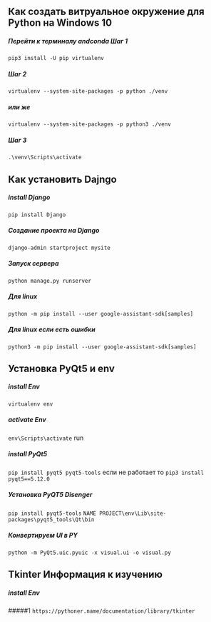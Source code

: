 
## Как создать витруальное окружение для Python на Windows 10
##### Перейти к терминалу andconda Шаг 1

` pip3 install -U pip virtualenv `
##### Шаг 2

` virtualenv --system-site-packages -p python ./venv `
##### или же

` virtualenv --system-site-packages -p python3 ./venv `
##### Шаг 3

` .\venv\Scripts\activate `

## Как установить Dajngo 
##### install Django
`pip install Django`
##### Создание проекта на Django 
`django-admin startproject mysite`
##### Запуск сервера 
`python manage.py runserver`
##### Для linux 
`python -m pip install --user google-assistant-sdk[samples]`
##### Для linux если есть ошибки
`python3 -m pip install --user google-assistant-sdk[samples]`

## Установка PyQt5 и env 
##### install Env 
`virtualenv env`
##### activate Env 
`env\Scripts\activate` run
##### install PyQt5
`pip install pyqt5 pyqt5-tools` если не работает то `pip3 install pyqt5==5.12.0`
##### Установка PyQT5 Disenger  
`pip install pyqt5-tools`
`NAME PROJECT\env\Lib\site-packages\pyqt5_tools\Qt\bin`
##### Конвертируем UI в PY
`python -m PyQt5.uic.pyuic -x visual.ui -o visual.py`
## Tkinter Информация к изучению
##### install Env 
#####1 `https://pythoner.name/documentation/library/tkinter`
